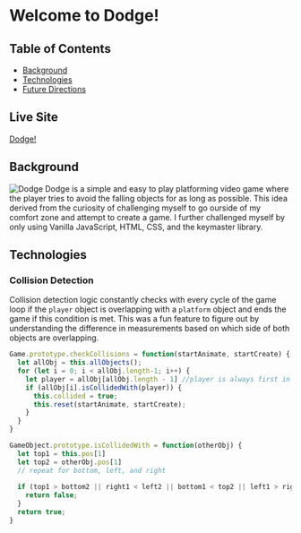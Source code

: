 # Welcome to Dodge!
## Table of Contents
* [Background](#background)
* [Technologies](#technologies)
* [Future Directions](#future-directions)
## Live Site
[Dodge!](https://shaphen.github.io/Dodge/)

## Background
![Dodge](https://github.com/Shaphen/Dodge/blob/master/dist/gifs/dodge.gif)
Dodge is a simple and easy to play platforming video game where the player tries to avoid the falling objects for as long as possible. This idea derived from the curiosity of challenging myself to go ourside of my comfort zone and attempt to create a game. I further challenged myself by only using Vanilla JavaScript, HTML, CSS, and the keymaster library.

## Technologies
### Collision Detection
Collision detection logic constantly checks with every cycle of the game loop if the `player` object is overlapping with a `platform` object and ends the game if this condition is met. This was a fun feature to figure out by understanding the difference in measurements based on which side of both objects are overlapping.

```javascript
Game.prototype.checkCollisions = function(startAnimate, startCreate) {
  let allObj = this.allObjects();
  for (let i = 0; i < allObj.length-1; i++) {
    let player = allObj[allObj.length - 1] //player is always first in allObjects array
    if (allObj[i].isCollidedWith(player)) {
      this.collided = true;
      this.reset(startAnimate, startCreate);
    }
  }
}

GameObject.prototype.isCollidedWith = function(otherObj) {
  let top1 = this.pos[1]
  let top2 = otherObj.pos[1]
  // repeat for bottom, left, and right
  
  if (top1 > bottom2 || right1 < left2 || bottom1 < top2 || left1 > right2) {
    return false;
  }
  return true;
}
```
